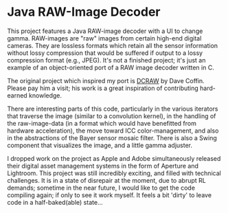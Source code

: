 Java RAW-Image Decoder
=

This project features a Java RAW-image decoder with a UI to change gamma.  RAW-images are "raw" images from certain high-end digital cameras.  They are lossless formats which retain all the sensor information without lossy compression that would be suffered if output to a lossy compression format (e.g., JPEG).  It's not a finished project; it's just an example of an object-oriented port of a RAW image decoder written in C.

The original project which inspired my port is [DCRAW](https://dechifro.org/dcraw/) by Dave Coffin.  Please pay him a visit; his work is a great inspiration of contributing hard-earned knowledge.

There are interesting parts of this code, particularly in the various iterators that traverse the image (similar to a convolution kernel), in the handling of the raw-image-data (in a format which would have benefitted from hardware acceleration), the move toward ICC color-management, and also in the abstractions of the Bayer sensor mosaic filter.  There is also a Swing component that visualizes the image, and a little gamma adjuster.

I dropped work on the project as Apple and Adobe simultaneously released their digital asset management systems in the form of Aperture and Lightroom.  This project was still incredibly exciting, and filled with technical challenges.  It is in a state of disrepair at the moment, due to abrupt RL demands; sometime in the near future, I would like to get the code compiling again; if only to see it work myself.  It feels a bit 'dirty' to leave code in a half-baked(able) state...
